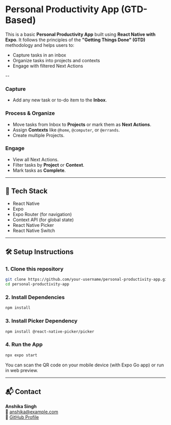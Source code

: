 # Personal Productivity App (GTD-Based)

This is a basic **Personal Productivity App** built using **React Native with Expo**. It follows the principles of the **"Getting Things Done" (GTD)** methodology and helps users to:

- Capture tasks in an inbox
- Organize tasks into projects and contexts
- Engage with filtered Next Actions

--

###  Capture
- Add any new task or to-do item to the **Inbox**.

###  Process & Organize
- Move tasks from Inbox to **Projects** or mark them as **Next Actions**.
- Assign **Contexts** like `@home`, `@computer`, or `@errands`.
- Create multiple Projects.

###  Engage
- View all Next Actions.
- Filter tasks by **Project** or **Context**.
- Mark tasks as **Complete**.

---

## 🧱 Tech Stack

- React Native
- Expo
- Expo Router (for navigation)
- Context API (for global state)
- React Native Picker
- React Native Switch

---

## 🛠️ Setup Instructions

### 1. Clone this repository

```bash
git clone https://github.com/your-username/personal-productivity-app.git
cd personal-productivity-app
```

### 2. Install Dependencies

```bash
npm install
```

### 3. Install Picker Dependency

```bash
npm install @react-native-picker/picker
```

### 4. Run the App

```bash
npx expo start
```

You can scan the QR code on your mobile device (with Expo Go app) or run in web preview.

---

## 📬 Contact

**Anshika Singh**  
📧 anshika@example.com  
🔗 [GitHub Profile](https://github.com/Anshi001)
